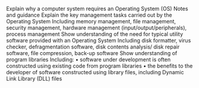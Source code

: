 Explain why a computer system requires an Operating System (OS) Notes and guidance Explain the key management tasks carried out by the Operating System Including memory management, file management, security management, hardware management (input/output/peripherals), process management Show understanding of the need for typical utility software provided with an Operating System Including disk formatter, virus checker, defragmentation software, disk contents analysis/ disk repair software, file compression, back-up software Show understanding of program libraries Including: • software under development is often constructed using existing code from program libraries • the benefits to the developer of software constructed using library files, including Dynamic Link Library (DLL) files